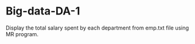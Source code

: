 # Big-data-DA-1
Display the total salary spent by each department from emp.txt file using MR program.
